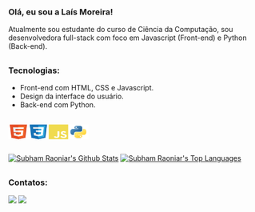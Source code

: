 ### Olá, eu sou a Laís Moreira!
Atualmente sou estudante do curso de Ciência da Computação, sou desenvolvedora full-stack com foco em Javascript (Front-end) e Python (Back-end).
##

### Tecnologias:
- Front-end com HTML, CSS e Javascript.
- Design da interface do usuário.
- Back-end com Python.

<div style="display: inline_block"><br>
<img align="center" alt="laissmoreira-HTML" height="30" width="40" src="https://raw.githubusercontent.com/devicons/devicon/master/icons/html5/html5-original.svg"><img align="center" alt="laissmoreira-CSS" height="30" width="40" src="https://raw.githubusercontent.com/devicons/devicon/master/icons/css3/css3-original.svg"><img align="center" alt="laissmoreira-Js" height="30" width="40" src="https://raw.githubusercontent.com/devicons/devicon/master/icons/javascript/javascript-plain.svg"><img align="center" alt="laissmoreira-Python" height="30" width="40" src="https://raw.githubusercontent.com/devicons/devicon/master/icons/python/python-original.svg">
</div>

##


 <a href="https://github.com/laissmoreira/github-readme-stats"><img alt="Subham Raoniar's Github Stats" src="https://github-readme-stats.vercel.app/api?username=laissmoreira&show_icons=true&count_private=true&theme=react&hide_border=true&bg_color=0D1117" /></a>
  <a href="https://github.com/laissmoreira/github-readme-stats"><img alt="Subham Raoniar's Top Languages" src="https://github-readme-stats.vercel.app/api/top-langs/?username=laissmoreira&langs_count=8&count_private=true&layout=compact&theme=react&hide_border=true&bg_color=0D1117" /></a>
##
### Contatos:

<div> 
  <a href="https://www.linkedin.com/in/la%C3%ADs-moreira-369711263/" target="_blank"><img src="https://img.shields.io/badge/-LinkedIn-%230077B5?style=for-the-badge&logo=linkedin&logoColor=white" target="_blank"></a> 
  <a href = "mailto:laismoreira1224@gmail.com"><img src="https://img.shields.io/badge/Gmail-D14836?style=for-the-badge&logo=gmail&logoColor=white" target="_blank"></a>
</div>


